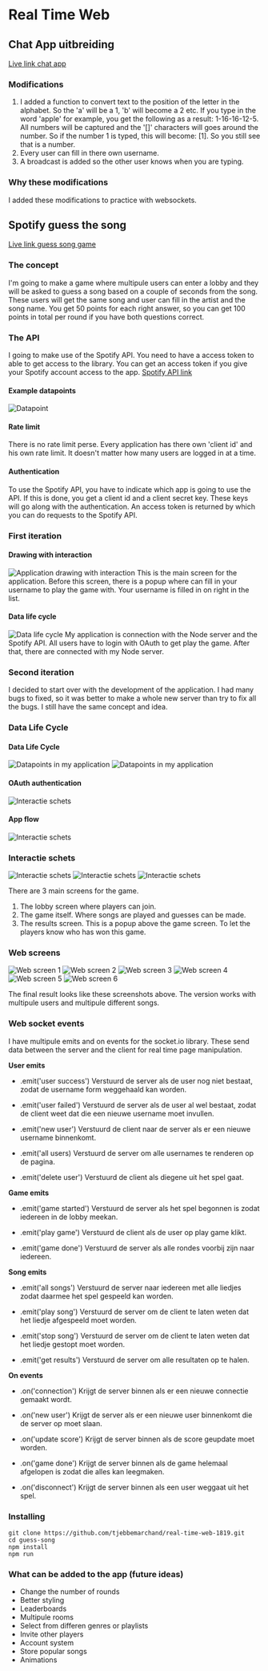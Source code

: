
# Real Time Web
## Chat App uitbreiding
[Live link chat app](https://chat-app-tjebbe.herokuapp.com)

### Modifications
1. I added a function to convert text to the position of the letter in the alphabet. So the 'a' will be a 1, 'b' will become a 2 etc.
If you type in the word 'apple' for example, you get the following as a result: 1-16-16-12-5. All numbers will be captured and the '[]' characters will goes around the number. So if the number 1 is typed, this will become: [1]. So you still see that is a number.
2. Every user can fill in there own username.
3. A broadcast is added so the other user knows when you are typing.

### Why these modifications
I added these modifications to practice with websockets.

## Spotify guess the song
[Live link guess song game](https://spotify-guess-song.herokuapp.com/)

### The concept
I'm going to make a game where multipule users can enter a lobby and they will be asked to guess a song based on a couple of seconds from the song. These users will get the same song and user can fill in the artist and the song name. You get 50 points for each right answer, so you can get 100 points in total per round if you have both questions correct.

### The API
I going to make use of the Spotify API. You need to have a access token to able to get access to the library. You can get an access token if you give your Spotify account access to the app.
[Spotify API link](https://developer.spotify.com/documentation/web-api/)

#### Example datapoints
![Datapoint](docs/datapoint.jpg)

#### Rate limit
There is no rate limit perse. Every application has there own 'client id' and his own rate limit. It doesn't matter how many users are logged in at a time.

#### Authentication
To use the Spotify API, you have to indicate which app is going to use the API. If this is done, you get a client id and a client secret key. These keys will go along with the authentication. An access token is returned by which you can do requests to the Spotify API.

### First iteration
#### Drawing with interaction
![Application drawing with interaction](docs/applicatie-schets-1.jpg)
This is the main screen for the application. Before this screen, there is a popup where can fill in your username to play the game with. Your username is filled in on right in the list.

#### Data life cycle
![Data life cycle](docs/data-life-cycle-1.jpg)
My application is connection with the Node server and the Spotify API. All users have to login with OAuth to get play the game. After that, there are connected with my Node server.

### Second iteration
I decided to start over with the development of the application. I had many bugs to fixed, so it was better to make a whole new server than try to fix all the bugs.
I still have the same concept and idea.

### Data Life Cycle
#### Data Life Cycle
![Datapoints in my application](docs/data-life-cycle-2.jpg)
![Datapoints in my application](docs/datapoints.jpg)

#### OAuth authentication
![Interactie schets](docs/oauth.jpg)

#### App flow
![Interactie schets](docs/app-flow.jpg)

### Interactie schets
![Interactie schets](docs/interactie-schets-1.jpg)
![Interactie schets](docs/interactie-schets-2.jpg)
![Interactie schets](docs/interactie-schets-3.jpg)

There are 3 main screens for the game.
1. The lobby screen where players can join.
2. The game itself. Where songs are played and guesses can be made.
3. The results screen. This is a popup above the game screen. To let the players know who has won this game.

### Web screens
![Web screen 1](docs/web-screens/web-screen-1.jpg)
![Web screen 2](docs/web-screens/web-screen-2.jpg)
![Web screen 3](docs/web-screens/web-screen-3.jpg)
![Web screen 4](docs/web-screens/web-screen-4.jpg)
![Web screen 5](docs/web-screens/web-screen-5.jpg)
![Web screen 6](docs/web-screens/web-screen-6.jpg)

The final result looks like these screenshots above. The version works with multipule users and multipule different songs.

### Web socket events
I have multipule emits and on events for the socket.io library. These send data between the server and the client for real time page manipulation.

**User emits**
- .emit('user success')
Verstuurd de server als de user nog niet bestaat, zodat de username form weggehaald kan worden.

- .emit('user failed')
Verstuurd de server als de user al wel bestaat, zodat de client weet dat die een nieuwe username moet invullen.

- .emit('new user')
Verstuurd de client naar de server als er een nieuwe username binnenkomt.

- .emit('all users)
Verstuurd de server om alle usernames te renderen op de pagina.

- .emit('delete user')
Verstuurd de client als diegene uit het spel gaat.

**Game emits**
- .emit('game started')
Verstuurd de server als het spel begonnen is zodat iedereen in de lobby meekan.

- .emit('play game')
Verstuurd de client als de user op play game klikt.

- .emit('game done')
Verstuurd de server als alle rondes voorbij zijn naar iedereen.

**Song emits**
- .emit('all songs')
Verstuurd de server naar iedereen met alle liedjes zodat daarmee het spel gespeeld kan worden.

- .emit('play song')
Verstuurd de server om de client te laten weten dat het liedje afgespeeld moet worden.

- .emit('stop song')
Verstuurd de server om de client te laten weten dat het liedje gestopt moet worden.

- .emit('get results')
Verstuurd de server om alle resultaten op te halen.

**On events**
- .on('connection')
Krijgt de server binnen als er een nieuwe connectie gemaakt wordt.

- .on('new user')
Krijgt de server als er een nieuwe user binnenkomt die de server op moet slaan.

- .on('update score')
Krijgt de server binnen als de score geupdate moet worden.

- .on('game done')
Krijgt de server binnen als de game helemaal afgelopen is zodat die alles kan leegmaken.

- .on('disconnect')
Krijgt de server binnen als een user weggaat uit het spel.

### Installing

    git clone https://github.com/tjebbemarchand/real-time-web-1819.git
    cd guess-song
    npm install
    npm run

### What can be added to the app (future ideas)
- Change the number of rounds
- Better styling
- Leaderboards
- Multipule rooms
- Select from differen genres or playlists
- Invite other players
- Account system
- Store popular songs
- Animations
